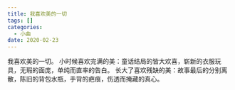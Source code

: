 ```yaml
---
title: 我喜欢美的一切
tags: []
categories:
  - 小曲
date: 2020-02-23
---
```

我喜欢美的一切。
小时候喜欢完满的美：童话结局的皆大欢喜，崭新的衣服玩具，无瑕的面庞，单纯而直率的告白。
长大了喜欢残缺的美：故事最后的分别离散，陈旧的背包水瓶，手背的疤痕，伤透而掩藏的真心。

